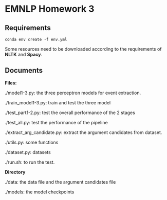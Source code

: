 # EMNLP Homework 3
## Requirements

```angular2html
conda env create -f env.yml
```

Some resources need to be downloaded according to the requirements of **NLTK** and **Spacy**.

## Documents

**Files:**

./model1-3.py: the three perceptron models for event extraction.

./train_model1-3.py: train and test the three model

./test_part1-2.py: test the overall performance of the 2 stages

./test_all.py: test the performance of the pipeline

./extract_arg_candidate.py: extract the argument candidates from dataset.

./utils.py: some functions

./dataset.py: datasets

./run.sh: to run the test.

**Directory**

./data: the data file and the argument candidates file

./models: the model checkpoints

